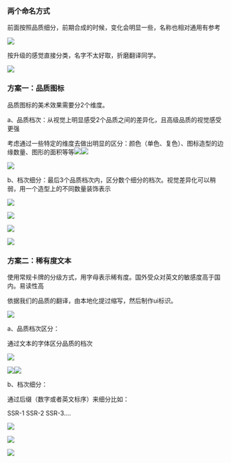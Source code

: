### 两个命名方式
前面按照品质细分，前期合成的时候，变化会明显一些，名称也相对通用有参考

![](https://cdn.nlark.com/yuque/0/2024/png/43733777/1723094908175-33340dfa-5824-4f69-86dd-0d0c0808d9fd.png)

按升级的感觉直接分类，名字不太好取，折磨翻译同学。

![](https://cdn.nlark.com/yuque/0/2024/png/43733765/1723195399036-2a5cb722-d766-4565-8c8b-203242fba59d.png)





### 方案一：品质图标
品质图标的美术效果需要分2个维度。

a、品质档次：从视觉上明显感受2个品质之间的差异化，且高级品质的视觉感受更强

考虑通过一些特定的维度去做出明显的区分：颜色（单色、复色）、图标造型的边缘数量、图形的面积等等![](https://cdn.nlark.com/yuque/0/2024/png/43733777/1723096895045-2d3d115f-24ce-40dd-83a4-3e0f3832c11b.png)![](https://cdn.nlark.com/yuque/0/2024/png/43733777/1723096893923-f2daf701-9db4-4cdb-862a-00347549505a.png)

![](https://cdn.nlark.com/yuque/0/2024/png/43733777/1723097251560-156666ba-53ba-41d3-9c95-8f2ae510144b.png)



b、档次细分：最后3个品质档次内，区分数个细分的档次。视觉差异化可以稍弱，用一个造型上的不同数量装饰表示

![](https://cdn.nlark.com/yuque/0/2024/png/43733777/1723094805379-bd973b6d-74ec-4516-b684-cef174fb32be.png)

![](https://cdn.nlark.com/yuque/0/2024/png/43733777/1723094805655-8ab302fe-8402-4314-9197-1358aea0f914.png)

![](https://cdn.nlark.com/yuque/0/2024/png/43733777/1723094842482-e32b3d19-ad63-4eb0-9d54-0ba573bfeec8.png)

![](https://cdn.nlark.com/yuque/0/2024/png/43733777/1723094876331-186a20ea-a79b-4034-9119-8893a400f6b8.png)





### 方案二：稀有度文本
使用常规卡牌的分级方式，用字母表示稀有度。国外受众对英文的敏感度高于国内。易读性高

依据我们的品质的翻译，由本地化提过缩写，然后制作ui标识。

![](https://cdn.nlark.com/yuque/0/2024/png/43733777/1723094961463-6b9a236d-54c4-4569-9e50-c66c64f2ce3b.png)

a、品质档次区分：

通过文本的字体区分品质的档次

![](https://cdn.nlark.com/yuque/0/2024/webp/43733777/1723096015644-c45add86-82d7-43e9-a8bf-ccaff3d27957.webp)

![](https://cdn.nlark.com/yuque/0/2024/png/43733777/1723095232899-e418e9f5-fac1-4b43-8e6d-17c18f43b817.png)![](https://cdn.nlark.com/yuque/0/2024/png/43733777/1723095233020-47f6c491-5803-442d-a7e3-8b73cdb6a26d.png)

b、档次细分：

通过后缀（数字或者英文标序）来细分比如：

SSR-1  SSR-2  SSR-3....



![](https://cdn.nlark.com/yuque/0/2024/png/43733765/1723189591407-05aebb6b-b625-437c-9f4b-09592f330fc0.png)



![](https://cdn.nlark.com/yuque/0/2024/png/43733765/1723189607743-bd6502fa-a1b0-45d5-8448-7959c5b0a549.png)

![](https://cdn.nlark.com/yuque/0/2024/png/43733765/1723193813085-64667877-8203-48d5-9b98-cde1cae3ce04.png)

